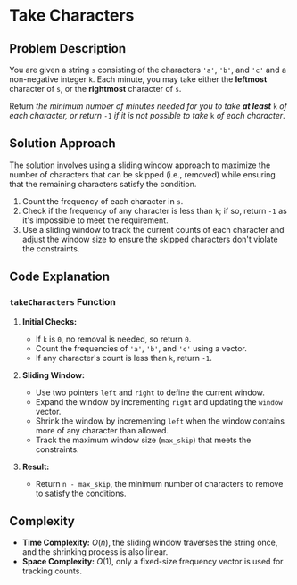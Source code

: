 # Take Characters

## Problem Description

You are given a string `s` consisting of the characters `'a'`, `'b'`, and `'c'` and a non-negative integer `k`. Each minute, you may take either the **leftmost** character of `s`, or the **rightmost** character of `s`.

Return *the minimum number of minutes needed for you to take **at least*** `k` *of each character, or return* `-1` *if it is not possible to take* `k` *of each character*.

## Solution Approach

The solution involves using a sliding window approach to maximize the number of characters that can be skipped (i.e., removed) while ensuring that the remaining characters satisfy the condition. 

1. Count the frequency of each character in `s`.
2. Check if the frequency of any character is less than `k`; if so, return `-1` as it's impossible to meet the requirement.
3. Use a sliding window to track the current counts of each character and adjust the window size to ensure the skipped characters don't violate the constraints.

## Code Explanation

### `takeCharacters` Function

1. **Initial Checks:** 
   - If `k` is `0`, no removal is needed, so return `0`.
   - Count the frequencies of `'a'`, `'b'`, and `'c'` using a vector.
   - If any character's count is less than `k`, return `-1`.

2. **Sliding Window:**
   - Use two pointers `left` and `right` to define the current window.
   - Expand the window by incrementing `right` and updating the `window` vector.
   - Shrink the window by incrementing `left` when the window contains more of any character than allowed.
   - Track the maximum window size (`max_skip`) that meets the constraints.

3. **Result:**
   - Return `n - max_skip`, the minimum number of characters to remove to satisfy the conditions.

## Complexity

- **Time Complexity:** $O(n)$, the sliding window traverses the string once, and the shrinking process is also linear.
- **Space Complexity:** $O(1)$, only a fixed-size frequency vector is used for tracking counts.
